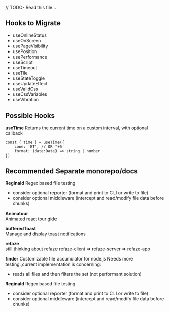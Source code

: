 // TODO- Read this file...

## Hooks to Migrate

- useOnlineStatus
- useOnScreen
- usePageVisibility
- usePosition
- usePerformance
- useScript
- useTimeout
- useTile
- useStateToggle
- useUpdateEffect
- useValidCss
- useCssVariables
- useVibration

## Possible Hooks

**useTime**
Returns the current time on a custom interval, with optional callback
```tsx
const { time } = useTime({
    zone: 'ET', // OR '+5'
    format: (date:Date) => string | number
})
```







## Recommended Separate monorepo/docs

**Reginald**
Regex based file testing
- consider optional reporter (format and print to CLI or write to file)
- consider optional middleware (intercept and read/modify file data before chunks)

**Animatour**  
Animated react tour gide

**bufferedToast**  
Manage and display toast notifications

**refaze**  
still thinking about refaze
refaze-client => refaze-server => refaze-app

**finder**
Customizable file accumulator for node.js
Needs more testing:,current implementation is concerning:
- reads all files and then filters the set (not performant solution)

**Reginald**
Regex based file testing
- consider optional reporter (format and print to CLI or write to file)
- consider optional middleware (intercept and read/modify file data before chunks)
